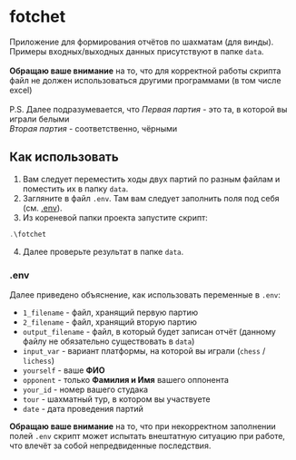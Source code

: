 # fotchet
Приложение для формирования отчётов по шахматам (для винды).<br />
Примеры входных/выходных данных присутствуют в папке ``data``.<br />
<br />
<b>Обращаю ваше внимание</b> на то, что для корректной работы скрипта файл не должен использоваться другими программами (в том числе excel)<br />
<br />
P.S. Далее подразумевается, что <i>Первая партия</i> - это та, в которой вы играли белыми<br />
<i>Вторая партия</i> - соответственно, чёрными

## Как использовать
1. Вам следует переместить ходы двух партий по разным файлам и поместить их в папку ``data``.
2. Загляните в файл ``.env``. Там вам следует заполнить поля под себя (см. [.env]()).
3. Из кореневой папки проекта запустите скрипт:
```powershell
.\fotchet
```
4. Далее проверьте результат в папке ``data``.

### .env
Далее приведено объяснение, как использовать переменные в ``.env``:
- ``1_filename`` - файл, хранящий первую партию
- ``2_filename`` - файл, хранящий вторую партию
- ``output_filename`` - файл, в который будет записан отчёт (данному файлу не обязательно существовать в ``data``)
- ``input_var`` - вариант платформы, на которой вы играли (``chess`` / ``lichess``)
- ``yourself`` - ваше <b>ФИО</b>
- ``opponent`` - только <b>Фамилия и Имя</b> вашего оппонента
- ``your_id`` - номер вашего студака
- ``tour`` - шахматный тур, в котором вы участвуете
- ``date`` - дата проведения партий

<b>Обращаю ваше внимание</b> на то, что при некорректном заполнении полей ``.env`` скрипт может испытать внештатную ситуацию при работе, что влечёт за собой непредвиденные последствия.
